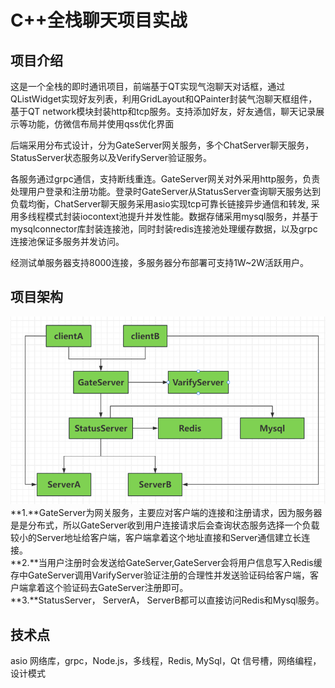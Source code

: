 # C++全栈聊天项目实战
## 项目介绍
这是一个全栈的即时通讯项目，前端基于QT实现气泡聊天对话框，通过QListWidget实现好友列表，利用GridLayout和QPainter封装气泡聊天框组件，基于QT network模块封装http和tcp服务。支持添加好友，好友通信，聊天记录展示等功能，仿微信布局并使用qss优化界面<br>

后端采用分布式设计，分为GateServer网关服务，多个ChatServer聊天服务，StatusServer状态服务以及VerifyServer验证服务。<br>

各服务通过grpc通信，支持断线重连。GateServer网关对外采用http服务，负责处理用户登录和注册功能。登录时GateServer从StatusServer查询聊天服务达到负载均衡，ChatServer聊天服务采用asio实现tcp可靠长链接异步通信和转发, 采用多线程模式封装iocontext池提升并发性能。数据存储采用mysql服务，并基于mysqlconnector库封装连接池，同时封装redis连接池处理缓存数据，以及grpc连接池保证多服务并发访问。<br>

经测试单服务器支持8000连接，多服务器分布部署可支持1W~2W活跃用户。<br>
## 项目架构
![alt text](Bewechat.jpg)<br>
**1.**GateServer为网关服务，主要应对客户端的连接和注册请求，因为服务器是是分布式，所以GateServer收到用户连接请求后会查询状态服务选择一个负载较小的Server地址给客户端，客户端拿着这个地址直接和Server通信建立长连接。<br>
**2.**当用户注册时会发送给GateServer,GateServer会将用户信息写入Redis缓存中GateServer调用VarifyServer验证注册的合理性并发送验证码给客户端，客户端拿着这个验证码去GateServer注册即可。<br>
**3.**StatusServer， ServerA， ServerB都可以直接访问Redis和Mysql服务。<br>
## 技术点
asio 网络库，grpc，Node.js，多线程，Redis, MySql，Qt 信号槽，网络编程，设计模式
